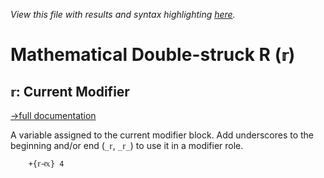 *View this file with results and syntax highlighting [here](https://mlochbaum.github.io/BQN/help/currentmodifier.html).*

# Mathematical Double-struck R (`𝕣`)

## `𝕣`: Current Modifier
[→full documentation](../doc/syntax.md#blocks)

A variable assigned to the current modifier block. Add underscores to the beginning and/or end (`_𝕣`, `_𝕣_`) to use it in a modifier role.

        +{𝕣⊣𝕩} 4
